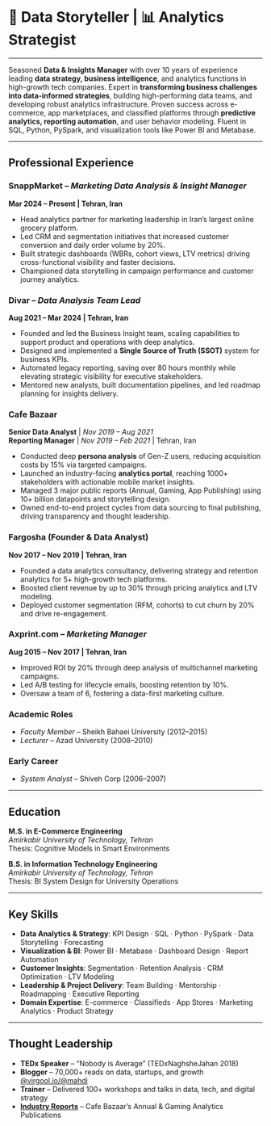 # 🧠 Data Storyteller | 📊 Analytics Strategist

---

Seasoned **Data & Insights Manager** with over 10 years of experience leading **data strategy, business intelligence**, and analytics functions in high-growth tech companies. Expert in **transforming business challenges into data-informed strategies**, building high-performing data teams, and developing robust analytics infrastructure. Proven success across e-commerce, app marketplaces, and classified platforms through **predictive analytics, reporting automation**, and user behavior modeling. Fluent in SQL, Python, PySpark, and visualization tools like Power BI and Metabase.

---

## **Professional Experience**

### **SnappMarket** – *Marketing Data Analysis & Insight Manager*  
**Mar 2024 – Present | Tehran, Iran**

- Head analytics partner for marketing leadership in Iran’s largest online grocery platform.
- Led CRM and segmentation initiatives that increased customer conversion and daily order volume by 20%.
- Built strategic dashboards (WBRs, cohort views, LTV metrics) driving cross-functional visibility and faster decisions.
- Championed data storytelling in campaign performance and customer journey analytics.

### **Divar** – *Data Analysis Team Lead*  
**Aug 2021 – Mar 2024 | Tehran, Iran**

- Founded and led the Business Insight team, scaling capabilities to support product and operations with deep analytics.
- Designed and implemented a **Single Source of Truth (SSOT)** system for business KPIs.
- Automated legacy reporting, saving over 80 hours monthly while elevating strategic visibility for executive stakeholders.
- Mentored new analysts, built documentation pipelines, and led roadmap planning for insights delivery.

### **Cafe Bazaar**  
**Senior Data Analyst** | *Nov 2019 – Aug 2021*  
**Reporting Manager** | *Nov 2019 – Feb 2021* | Tehran, Iran

- Conducted deep **persona analysis** of Gen-Z users, reducing acquisition costs by 15% via targeted campaigns.
- Launched an industry-facing **analytics portal**, reaching 1000+ stakeholders with actionable mobile market insights.
- Managed 3 major public reports (Annual, Gaming, App Publishing) using 10+ billion datapoints and storytelling design.
- Owned end-to-end project cycles from data sourcing to final publishing, driving transparency and thought leadership.

### **Fargosha (Founder & Data Analyst)**  
**Nov 2017 – Nov 2019 | Tehran, Iran**

- Founded a data analytics consultancy, delivering strategy and retention analytics for 5+ high-growth tech platforms.
- Boosted client revenue by up to 30% through pricing analytics and LTV modeling.
- Deployed customer segmentation (RFM, cohorts) to cut churn by 20% and drive re-engagement.

### **Axprint.com** – *Marketing Manager*  
**Aug 2015 – Nov 2017 | Tehran, Iran**

- Improved ROI by 20% through deep analysis of multichannel marketing campaigns.
- Led A/B testing for lifecycle emails, boosting retention by 10%.
- Oversaw a team of 6, fostering a data-first marketing culture.

### **Academic Roles**  
- *Faculty Member* – Sheikh Bahaei University (2012–2015)  
- *Lecturer* – Azad University (2008–2010)

### **Early Career**  
- *System Analyst* – Shiveh Corp (2006–2007)

---

## **Education**

**M.S. in E-Commerce Engineering**  
*Amirkabir University of Technology, Tehran*  
Thesis: Cognitive Models in Smart Environments

**B.S. in Information Technology Engineering**  
*Amirkabir University of Technology, Tehran*  
Thesis: BI System Design for University Operations

---

## **Key Skills**

- **Data Analytics & Strategy**: KPI Design · SQL · Python · PySpark · Data Storytelling · Forecasting  
- **Visualization & BI**: Power BI · Metabase · Dashboard Design · Report Automation  
- **Customer Insights**: Segmentation · Retention Analysis · CRM Optimization · LTV Modeling  
- **Leadership & Project Delivery**: Team Building · Mentorship · Roadmapping · Executive Reporting  
- **Domain Expertise**: E-commerce · Classifieds · App Stores · Marketing Analytics · Product Strategy  

---

## **Thought Leadership**

- **TEDx Speaker** – “Nobody is Average” (TEDxNaghsheJahan 2018)  
- **Blogger** – 70,000+ reads on data, startups, and growth [@virgool.io/@mahdi](https://virgool.io/@mahdi)  
- **Trainer** – Delivered 100+ workshops and talks in data, tech, and digital strategy  
- [**Industry Reports**](https://public.cafebazaar.ir/) – Cafe Bazaar’s Annual & Gaming Analytics Publications
